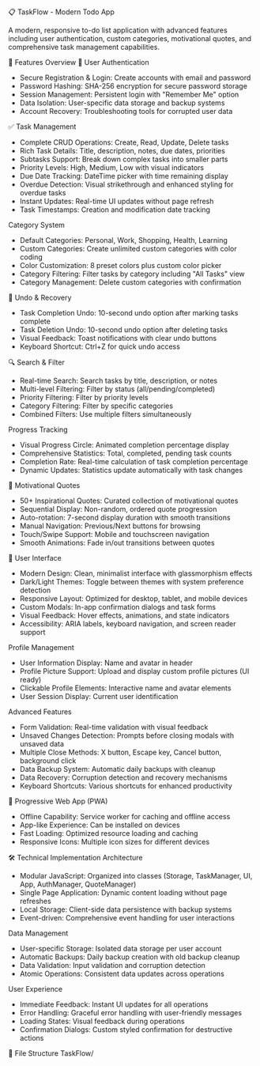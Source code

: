 📋 TaskFlow - Modern Todo App

A modern, responsive to-do list application with advanced features including user authentication, custom categories, motivational quotes, and comprehensive task management capabilities.

🌟 Features Overview
🔐 User Authentication
- Secure Registration & Login: Create accounts with email and password
- Password Hashing: SHA-256 encryption for secure password storage
- Session Management: Persistent login with "Remember Me" option
- Data Isolation: User-specific data storage and backup systems
- Account Recovery: Troubleshooting tools for corrupted user data

✅ Task Management
- Complete CRUD Operations: Create, Read, Update, Delete tasks
- Rich Task Details: Title, description, notes, due dates, priorities
- Subtasks Support: Break down complex tasks into smaller parts
- Priority Levels: High, Medium, Low with visual indicators
- Due Date Tracking: DateTime picker with time remaining display
- Overdue Detection: Visual strikethrough and enhanced styling for overdue tasks
- Instant Updates: Real-time UI updates without page refresh
- Task Timestamps: Creation and modification date tracking

Category System
- Default Categories: Personal, Work, Shopping, Health, Learning
- Custom Categories: Create unlimited custom categories with color coding
- Color Customization: 8 preset colors plus custom color picker
- Category Filtering: Filter tasks by category including "All Tasks" view
- Category Management: Delete custom categories with confirmation

🔄 Undo & Recovery
- Task Completion Undo: 10-second undo option after marking tasks complete
- Task Deletion Undo: 10-second undo option after deleting tasks
- Visual Feedback: Toast notifications with clear undo buttons
- Keyboard Shortcut: Ctrl+Z for quick undo access

🔍 Search & Filter
- Real-time Search: Search tasks by title, description, or notes
- Multi-level Filtering: Filter by status (all/pending/completed)
- Priority Filtering: Filter by priority levels
- Category Filtering: Filter by specific categories
- Combined Filters: Use multiple filters simultaneously

Progress Tracking
- Visual Progress Circle: Animated completion percentage display
- Comprehensive Statistics: Total, completed, pending task counts
- Completion Rate: Real-time calculation of task completion percentage
- Dynamic Updates: Statistics update automatically with task changes

💬 Motivational Quotes
- 50+ Inspirational Quotes: Curated collection of motivational quotes
- Sequential Display: Non-random, ordered quote progression
- Auto-rotation: 7-second display duration with smooth transitions
- Manual Navigation: Previous/Next buttons for browsing
- Touch/Swipe Support: Mobile and touchscreen navigation
- Smooth Animations: Fade in/out transitions between quotes

🎨 User Interface
- Modern Design: Clean, minimalist interface with glassmorphism effects
- Dark/Light Themes: Toggle between themes with system preference detection
- Responsive Layout: Optimized for desktop, tablet, and mobile devices
- Custom Modals: In-app confirmation dialogs and task forms
- Visual Feedback: Hover effects, animations, and state indicators
- Accessibility: ARIA labels, keyboard navigation, and screen reader support

Profile Management
- User Information Display: Name and avatar in header
- Profile Picture Support: Upload and display custom profile pictures (UI ready)
- Clickable Profile Elements: Interactive name and avatar elements
- User Session Display: Current user identification

Advanced Features
- Form Validation: Real-time validation with visual feedback
- Unsaved Changes Detection: Prompts before closing modals with unsaved data
- Multiple Close Methods: X button, Escape key, Cancel button, background click
- Data Backup System: Automatic daily backups with cleanup
- Data Recovery: Corruption detection and recovery mechanisms
- Keyboard Shortcuts: Various shortcuts for enhanced productivity

📱 Progressive Web App (PWA)
- Offline Capability: Service worker for caching and offline access
- App-like Experience: Can be installed on devices
- Fast Loading: Optimized resource loading and caching
- Responsive Icons: Multiple icon sizes for different devices

🛠 Technical Implementation
Architecture
- Modular JavaScript: Organized into classes (Storage, TaskManager, UI, App, AuthManager, QuoteManager)
- Single Page Application: Dynamic content loading without page refreshes
- Local Storage: Client-side data persistence with backup systems
- Event-driven: Comprehensive event handling for user interactions

Data Management
- User-specific Storage: Isolated data storage per user account
- Automatic Backups: Daily backup creation with old backup cleanup
- Data Validation: Input validation and corruption detection
- Atomic Operations: Consistent data updates across operations

User Experience
- Immediate Feedback: Instant UI updates for all operations
- Error Handling: Graceful error handling with user-friendly messages
- Loading States: Visual feedback during operations
- Confirmation Dialogs: Custom styled confirmation for destructive actions

📁 File Structure
TaskFlow/
